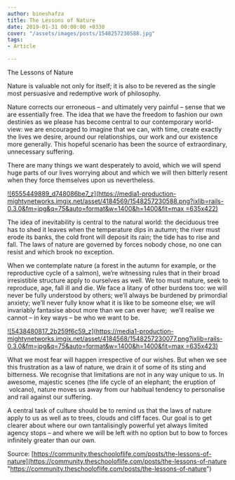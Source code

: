 ```yaml
---
author: bineshafza
title: The Lessons of Nature
date: 2019-01-31 00:00:00 +0330
cover: "/assets/images/posts/1548257230588.jpg"
tags:
- Article

---
```

The Lessons of Nature

Nature is valuable not only for itself; it is also to be revered as the single most persuasive and redemptive work of philosophy.

Nature corrects our erroneous – and ultimately very painful – sense that we are essentially free. The idea that we have the freedom to fashion our own destinies as we please has become central to our contemporary world-view: we are encouraged to imagine that we can, with time, create exactly the lives we desire, around our relationships, our work and our existence more generally. This hopeful scenario has been the source of extraordinary, unnecessary suffering.

There are many things we want desperately to avoid, which we will spend huge parts of our lives worrying about and which we will then bitterly resent when they force themselves upon us nevertheless.

[![6555449889_d748086be7_z](https://media1-production-mightynetworks.imgix.net/asset/4184569/1548257230588.png?ixlib=rails-0.3.0&fm=jpg&q=75&auto=format&w=1400&h=1400&fit=max =635x422)](http://www.thebookoflife.org/wp-content/uploads/2017/04/6555449889_d748086be7_z.jpg)

  
The idea of inevitability is central to the natural world: the deciduous tree has to shed it leaves when the temperature dips in autumn; the river must erode its banks, the cold front will deposit its rain; the tide has to rise and fall. The laws of nature are governed by forces nobody chose, no one can resist and which brook no exception.

When we contemplate nature (a forest in the autumn for example, or the reproductive cycle of a salmon), we’re witnessing rules that in their broad irresistible structure apply to ourselves as well. We too must mature, seek to reproduce, age, fall ill and die. We face a litany of other burdens too: we will never be fully understood by others; we’ll always be burdened by primordial anxiety; we’ll never fully know what it is like to be someone else; we will invariably fantasise about more than we can ever have;  we’ll realise we cannot – in key ways – be who we want to be.

[![5438480817_2b259f6c59_z](https://media1-production-mightynetworks.imgix.net/asset/4184568/1548257230077.png?ixlib=rails-0.3.0&fm=jpg&q=75&auto=format&w=1400&h=1400&fit=max =635x423)](http://www.thebookoflife.org/wp-content/uploads/2017/04/5438480817_2b259f6c59_z.jpg)

  
What we most fear will happen irrespective of our wishes. But when we see this frustration as a law of nature, we drain it of some of its sting and bitterness. We recognise that limitations are not in any way unique to us. In awesome, majestic scenes (the life cycle of an elephant; the eruption of  volcano), nature moves us away from our habitual tendency to personalise and rail against our suffering.

A central task of culture should be to remind us that the laws of nature apply to us as well as to trees, clouds and cliff faces. Our goal is to get clearer about where our own tantalisingly powerful yet always limited agency stops – and where we will be left with no option but to bow to forces infinitely greater than our own.  
  
Source: [https://community.theschooloflife.com/posts/the-lessons-of-nature](https://community.theschooloflife.com/posts/the-lessons-of-nature "https://community.theschooloflife.com/posts/the-lessons-of-nature")